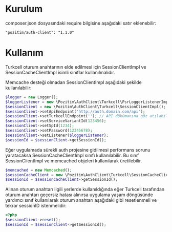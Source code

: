 # Kurulum

composer.json dosyasındaki require bilgisine aşağıdaki satır eklenebilir:
```
"pozitim/auth-client": "1.1.0"
```

# Kullanım

Turkcell oturum anahtarının elde edilmesi için SessionClientImpl ve SessionCacheClientImpl isimli sınıflar kullanılmalıdır.

Memcache desteği olmadan SessionClientImpl aşağıdaki şekilde kullanılabilir:
```php
$logger = new Logger();
$loggerListener = new \Pozitim\AuthClient\Turkcell\PsrLoggerListenerImpl($logger);
$sessionClient = new \Pozitim\AuthClient\Turkcell\SessionClientImpl();
$sessionClient->setApiEndpoint('http://auth.domain.com/api');
$sessionClient->setTurkcellEndpoint(''); // API dökümanına göz atılabilir.
$sessionClient->setServiceVariantId(123456);
$sessionClient->setSpId(1234);
$sessionClient->setPassword(12345678);
$sessionClient->setListener($loggerListener);
$sessionId = $sessionClient->getSessionId();
```

Eğer uygulamada sürekli auth projesine gidilmesi performans sorunu yaratacaksa SessionCacheClientImpl sınıfı kullanılabilir. Bu sınıf SessionClientImpl ve memcached objeleri kullanılarak üretilebilir.
```php
$memcached = new Memcached();
$sessionCacheClient = new \Pozitim\AuthClient\Turkcell\SessionCacheClientImpl($sessionClient, $memcached);
$sessionId = $sessionCacheClient->getSessionId();
```

Alınan oturum anahtarı ilgili yerlerde kullanıldığında eğer Turkcell tarafından oturum anahtarı geçersiz hatası alınırsa uygulama yaşam döngüsünde yardımcı sınıf kullanılarak oturum anahtarı aşağıdaki gibi resetlenmeli ve tekrar sessionID istenmelidir:

```php
<?php
$sessionClient->reset();
$sessionId = $sessionClient->getSessionId();
```